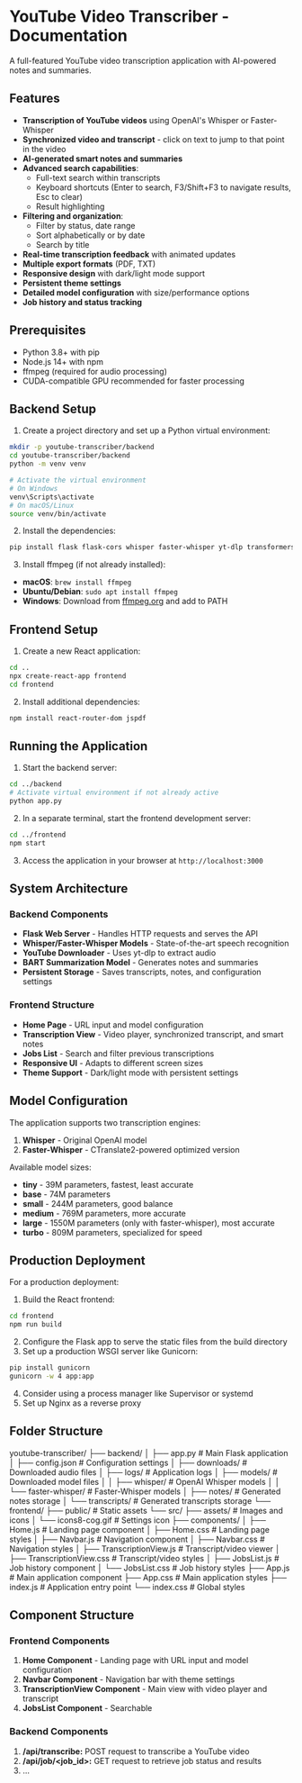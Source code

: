 # YouTube Video Transcriber - Documentation

A full-featured YouTube video transcription application with AI-powered notes and summaries.

## Features

- **Transcription of YouTube videos** using OpenAI's Whisper or Faster-Whisper
- **Synchronized video and transcript** - click on text to jump to that point in the video
- **AI-generated smart notes and summaries**
- **Advanced search capabilities**:
  - Full-text search within transcripts
  - Keyboard shortcuts (Enter to search, F3/Shift+F3 to navigate results, Esc to clear)
  - Result highlighting
- **Filtering and organization**:
  - Filter by status, date range
  - Sort alphabetically or by date
  - Search by title
- **Real-time transcription feedback** with animated updates
- **Multiple export formats** (PDF, TXT)
- **Responsive design** with dark/light mode support
- **Persistent theme settings**
- **Detailed model configuration** with size/performance options
- **Job history and status tracking**

## Prerequisites

- Python 3.8+ with pip
- Node.js 14+ with npm
- ffmpeg (required for audio processing)
- CUDA-compatible GPU recommended for faster processing

## Backend Setup

1. Create a project directory and set up a Python virtual environment:

```bash
mkdir -p youtube-transcriber/backend
cd youtube-transcriber/backend
python -m venv venv

# Activate the virtual environment
# On Windows
venv\Scripts\activate
# On macOS/Linux
source venv/bin/activate
```

2. Install the dependencies:

```bash
pip install flask flask-cors whisper faster-whisper yt-dlp transformers nltk torch
```

3. Install ffmpeg (if not already installed):

- **macOS**: `brew install ffmpeg`
- **Ubuntu/Debian**: `sudo apt install ffmpeg`
- **Windows**: Download from [ffmpeg.org](https://ffmpeg.org/download.html) and add to PATH

## Frontend Setup

1. Create a new React application:

```bash
cd ..
npx create-react-app frontend
cd frontend
```

2. Install additional dependencies:

```bash
npm install react-router-dom jspdf
```

## Running the Application

1. Start the backend server:

```bash
cd ../backend
# Activate virtual environment if not already active
python app.py
```

2. In a separate terminal, start the frontend development server:

```bash
cd ../frontend
npm start
```

3. Access the application in your browser at `http://localhost:3000`

## System Architecture

### Backend Components

- **Flask Web Server** - Handles HTTP requests and serves the API
- **Whisper/Faster-Whisper Models** - State-of-the-art speech recognition
- **YouTube Downloader** - Uses yt-dlp to extract audio
- **BART Summarization Model** - Generates notes and summaries
- **Persistent Storage** - Saves transcripts, notes, and configuration settings

### Frontend Structure

- **Home Page** - URL input and model configuration
- **Transcription View** - Video player, synchronized transcript, and smart notes
- **Jobs List** - Search and filter previous transcriptions
- **Responsive UI** - Adapts to different screen sizes
- **Theme Support** - Dark/light mode with persistent settings

## Model Configuration

The application supports two transcription engines:

1. **Whisper** - Original OpenAI model
2. **Faster-Whisper** - CTranslate2-powered optimized version

Available model sizes:
- **tiny** - 39M parameters, fastest, least accurate
- **base** - 74M parameters
- **small** - 244M parameters, good balance
- **medium** - 769M parameters, more accurate
- **large** - 1550M parameters (only with faster-whisper), most accurate
- **turbo** - 809M parameters, specialized for speed

## Production Deployment

For a production deployment:

1. Build the React frontend:
```bash
cd frontend
npm run build
```

2. Configure the Flask app to serve the static files from the build directory
3. Set up a production WSGI server like Gunicorn:
```bash
pip install gunicorn
gunicorn -w 4 app:app
```

4. Consider using a process manager like Supervisor or systemd
5. Set up Nginx as a reverse proxy

## Folder Structure
youtube-transcriber/
├── backend/
│   ├── app.py                 # Main Flask application
│   ├── config.json            # Configuration settings
│   ├── downloads/             # Downloaded audio files
│   ├── logs/                  # Application logs
│   ├── models/                # Downloaded model files
│   │   ├── whisper/           # OpenAI Whisper models
│   │   └── faster-whisper/    # Faster-Whisper models
│   ├── notes/                 # Generated notes storage
│   └── transcripts/           # Generated transcripts storage
└── frontend/
    ├── public/                # Static assets
    └── src/
        ├── assets/            # Images and icons
        │   └── icons8-cog.gif # Settings icon
        ├── components/
        │   ├── Home.js        # Landing page component
        │   ├── Home.css       # Landing page styles
        │   ├── Navbar.js      # Navigation component
        │   ├── Navbar.css     # Navigation styles
        │   ├── TranscriptionView.js # Transcript/video viewer
        │   ├── TranscriptionView.css # Transcript/video styles
        │   ├── JobsList.js    # Job history component
        │   └── JobsList.css   # Job history styles
        ├── App.js             # Main application component
        ├── App.css            # Main application styles
        ├── index.js           # Application entry point
        └── index.css          # Global styles

## Component Structure

### Frontend Components

1. **Home Component** - Landing page with URL input and model configuration
2. **Navbar Component** - Navigation bar with theme settings
3. **TranscriptionView Component** - Main view with video player and transcript
4. **JobsList Component** - Searchable

### Backend Components

1. **/api/transcribe:** POST request to transcribe a YouTube video
2. **/api/job/<job_id>:** GET request to retrieve job status and results
3. ...